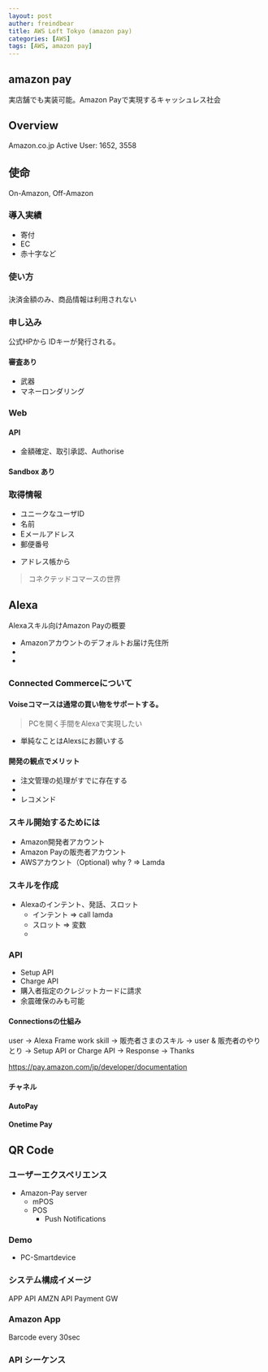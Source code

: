 ```yaml
---
layout: post
auther: freindbear
title: AWS Loft Tokyo (amazon pay)
categories: [AWS]
tags: [AWS, amazon pay]
---
```

## amazon pay
実店舗でも実装可能。Amazon Payで実現するキャッシュレス社会
## Overview

Amazon.co.jp
Active User: 1652, 3558

## 使命
On-Amazon, Off-Amazon

### 導入実績
* 寄付
* EC
* 赤十字など

### 使い方

### 
決済金額のみ、商品情報は利用されない

### 申し込み
公式HPから
IDキーが発行される。

#### 審査あり
* 武器
* マネーロンダリング

### Web
#### API
* 金額確定、取引承認、Authorise

#### Sandbox あり

### 取得情報
* ユニークなユーザID
* 名前
* Eメールアドレス
* 郵便番号

+ アドレス帳から

> コネクテッドコマースの世界

## Alexa
Alexaスキル向けAmazon Payの概要
* Amazonアカウントのデフォルトお届け先住所
*
*

### Connected Commerceについて
#### Voiseコマースは通常の買い物をサポートする。
> PCを開く手間をAlexaで実現したい

* 単純なことはAlexsにお願いする
#### 開発の観点でメリット
* 注文管理の処理がすでに存在する
* 
* レコメンド

### スキル開始するためには
* Amazon開発者アカウント
* Amazon Payの販売者アカウント
* AWSアカウント（Optional) why ? => Lamda

### スキルを作成
* Alexaのインテント、発話、スロット
  * インテント => call lamda
  * スロット => 変数
  *
### API
* Setup API
* Charge API
* 購入者指定のクレジットカードに請求
* 余震確保のみも可能


#### Connectionsの仕組み
user -> Alexa Frame work skill -> 販売者さまのスキル -> user & 販売者のやりとり -> Setup API or Charge API -> Response -> Thanks


<https://pay.amazon.com/jp/developer/documentation>

#### チャネル
#### AutoPay
#### Onetime Pay

## QR Code
### ユーザーエクスペリエンス
* Amazon-Pay server
  * mPOS
  * POS
    * Push Notifications

### Demo
* PC-Smartdevice

### システム構成イメージ
APP API
AMZN API
Payment GW

### Amazon App
Barcode
every 30sec

### API シーケンス

### 


